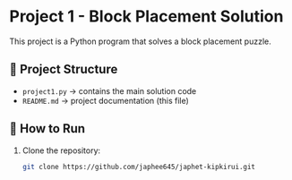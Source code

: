 # Project 1 - Block Placement Solution

This project is a Python program that solves a block placement puzzle.  

## 📂 Project Structure
- `project1.py` → contains the main solution code
- `README.md` → project documentation (this file)

## 🚀 How to Run
1. Clone the repository:
   ```bash
   git clone https://github.com/japhee645/japhet-kipkirui.git
